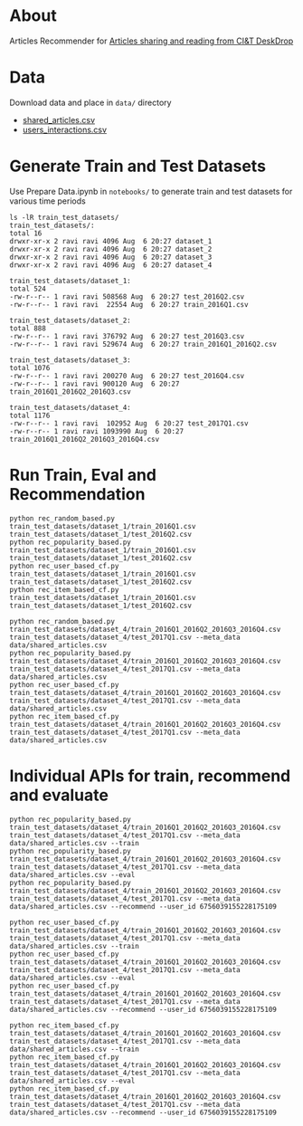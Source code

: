 # About

Articles Recommender for [Articles sharing and reading from CI&T DeskDrop](https://www.kaggle.com/gspmoreira/articles-sharing-reading-from-cit-deskdrop)

# Data

Download data and place in `data/` directory 
* [shared_articles.csv](https://www.kaggle.com/gspmoreira/articles-sharing-reading-from-cit-deskdrop/downloads/shared_articles.csv/5)
* [users_interactions.csv](https://www.kaggle.com/gspmoreira/articles-sharing-reading-from-cit-deskdrop/downloads/users_interactions.csv/5)

# Generate Train and Test Datasets

Use Prepare Data.ipynb in `notebooks/` to generate train and test datasets for various time periods

```
ls -lR train_test_datasets/
train_test_datasets/:
total 16
drwxr-xr-x 2 ravi ravi 4096 Aug  6 20:27 dataset_1
drwxr-xr-x 2 ravi ravi 4096 Aug  6 20:27 dataset_2
drwxr-xr-x 2 ravi ravi 4096 Aug  6 20:27 dataset_3
drwxr-xr-x 2 ravi ravi 4096 Aug  6 20:27 dataset_4

train_test_datasets/dataset_1:
total 524
-rw-r--r-- 1 ravi ravi 508568 Aug  6 20:27 test_2016Q2.csv
-rw-r--r-- 1 ravi ravi  22554 Aug  6 20:27 train_2016Q1.csv

train_test_datasets/dataset_2:
total 888
-rw-r--r-- 1 ravi ravi 376792 Aug  6 20:27 test_2016Q3.csv
-rw-r--r-- 1 ravi ravi 529674 Aug  6 20:27 train_2016Q1_2016Q2.csv

train_test_datasets/dataset_3:
total 1076
-rw-r--r-- 1 ravi ravi 200270 Aug  6 20:27 test_2016Q4.csv
-rw-r--r-- 1 ravi ravi 900120 Aug  6 20:27 train_2016Q1_2016Q2_2016Q3.csv

train_test_datasets/dataset_4:
total 1176
-rw-r--r-- 1 ravi ravi  102952 Aug  6 20:27 test_2017Q1.csv
-rw-r--r-- 1 ravi ravi 1093990 Aug  6 20:27 train_2016Q1_2016Q2_2016Q3_2016Q4.csv
```
# Run Train, Eval and Recommendation
```
python rec_random_based.py  train_test_datasets/dataset_1/train_2016Q1.csv train_test_datasets/dataset_1/test_2016Q2.csv
python rec_popularity_based.py train_test_datasets/dataset_1/train_2016Q1.csv train_test_datasets/dataset_1/test_2016Q2.csv
python rec_user_based_cf.py train_test_datasets/dataset_1/train_2016Q1.csv train_test_datasets/dataset_1/test_2016Q2.csv
python rec_item_based_cf.py train_test_datasets/dataset_1/train_2016Q1.csv train_test_datasets/dataset_1/test_2016Q2.csv

python rec_random_based.py train_test_datasets/dataset_4/train_2016Q1_2016Q2_2016Q3_2016Q4.csv train_test_datasets/dataset_4/test_2017Q1.csv --meta_data data/shared_articles.csv
python rec_popularity_based.py train_test_datasets/dataset_4/train_2016Q1_2016Q2_2016Q3_2016Q4.csv train_test_datasets/dataset_4/test_2017Q1.csv --meta_data data/shared_articles.csv
python rec_user_based_cf.py train_test_datasets/dataset_4/train_2016Q1_2016Q2_2016Q3_2016Q4.csv train_test_datasets/dataset_4/test_2017Q1.csv --meta_data data/shared_articles.csv
python rec_item_based_cf.py train_test_datasets/dataset_4/train_2016Q1_2016Q2_2016Q3_2016Q4.csv train_test_datasets/dataset_4/test_2017Q1.csv --meta_data data/shared_articles.csv
```

# Individual APIs for train, recommend and evaluate
```
python rec_popularity_based.py train_test_datasets/dataset_4/train_2016Q1_2016Q2_2016Q3_2016Q4.csv train_test_datasets/dataset_4/test_2017Q1.csv --meta_data data/shared_articles.csv --train
python rec_popularity_based.py train_test_datasets/dataset_4/train_2016Q1_2016Q2_2016Q3_2016Q4.csv train_test_datasets/dataset_4/test_2017Q1.csv --meta_data data/shared_articles.csv --eval
python rec_popularity_based.py train_test_datasets/dataset_4/train_2016Q1_2016Q2_2016Q3_2016Q4.csv train_test_datasets/dataset_4/test_2017Q1.csv --meta_data data/shared_articles.csv --recommend --user_id 6756039155228175109

python rec_user_based_cf.py train_test_datasets/dataset_4/train_2016Q1_2016Q2_2016Q3_2016Q4.csv train_test_datasets/dataset_4/test_2017Q1.csv --meta_data data/shared_articles.csv --train
python rec_user_based_cf.py train_test_datasets/dataset_4/train_2016Q1_2016Q2_2016Q3_2016Q4.csv train_test_datasets/dataset_4/test_2017Q1.csv --meta_data data/shared_articles.csv --eval
python rec_user_based_cf.py train_test_datasets/dataset_4/train_2016Q1_2016Q2_2016Q3_2016Q4.csv train_test_datasets/dataset_4/test_2017Q1.csv --meta_data data/shared_articles.csv --recommend --user_id 6756039155228175109

python rec_item_based_cf.py train_test_datasets/dataset_4/train_2016Q1_2016Q2_2016Q3_2016Q4.csv train_test_datasets/dataset_4/test_2017Q1.csv --meta_data data/shared_articles.csv --train
python rec_item_based_cf.py train_test_datasets/dataset_4/train_2016Q1_2016Q2_2016Q3_2016Q4.csv train_test_datasets/dataset_4/test_2017Q1.csv --meta_data data/shared_articles.csv --eval
python rec_item_based_cf.py train_test_datasets/dataset_4/train_2016Q1_2016Q2_2016Q3_2016Q4.csv train_test_datasets/dataset_4/test_2017Q1.csv --meta_data data/shared_articles.csv --recommend --user_id 6756039155228175109
```